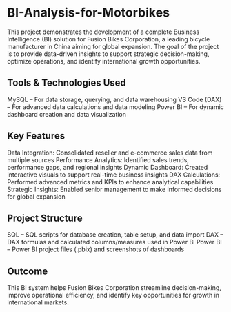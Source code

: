# BI-Analysis-for-Motorbikes
This project demonstrates the development of a complete Business Intelligence (BI) solution for Fusion Bikes Corporation, a leading bicycle manufacturer in China aiming for global expansion. The goal of the project is to provide data-driven insights to support strategic decision-making, optimize operations, and identify international growth opportunities.

## Tools & Technologies Used
MySQL – For data storage, querying, and data warehousing
VS Code (DAX) – For advanced data calculations and data modeling
Power BI – For dynamic dashboard creation and data visualization

## Key Features
Data Integration: Consolidated reseller and e-commerce sales data from multiple sources
Performance Analytics: Identified sales trends, performance gaps, and regional insights
Dynamic Dashboard: Created interactive visuals to support real-time business insights
DAX Calculations: Performed advanced metrics and KPIs to enhance analytical capabilities
Strategic Insights: Enabled senior management to make informed decisions for global expansion

## Project Structure
SQL – SQL scripts for database creation, table setup, and data import
DAX – DAX formulas and calculated columns/measures used in Power BI
Power BI – Power BI project files (.pbix) and screenshots of dashboards

## Outcome
This BI system helps Fusion Bikes Corporation streamline decision-making, improve operational efficiency, and identify key opportunities for growth in international markets.
